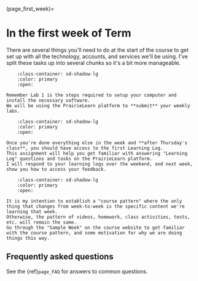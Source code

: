 (page_first_week)=
# In the first week of Term

There are several things you'll need to do at the start of the course to get set up with all the technology, accounts, and services we'll be using.
I've split these tasks up into several chunks so it's a bit more manageable. 

```{dropdown} 9. Submit your first Lab (L1) on PrairieLearn
    :class-container: sd-shadow-lg
    :color: primary
    :open:

Remember Lab 1 is the steps required to setup your computer and install the necessary software.
We will be using the PrairieLearn platform to **submit** your weekly labs.
```

```{dropdown} 10. Complete the first Learning Log (LL01) on Gradescope.
    :class-container: sd-shadow-lg
    :color: primary
    :open:

Once you're done everything else in the week and **after Thursday's class**, you should have access to the first Learning Log.
This assignment will help you get familiar with answering "Learning Log" questions and tasks on the PrairieLearn platform.
I will respond to your learning logs over the weekend, and next week, show you how to access your feedback.
```

```{dropdown} 11. Get Familiar with the course pattern.
    :class-container: sd-shadow-lg
    :color: primary
    :open:

It is my intention to establish a "course pattern" where the only thing that changes from week-to-week is the specific content we're learning that week.
Otherwise, the pattern of videos, homework, class activities, tests, etc. will remain the same.
Go through the "Sample Week" on the course website to get familiar with the course pattern, and some motivation for why we are doing things this way.
```

## Frequently asked questions

See the {ref}`page_FAQ` for answers to common questions.